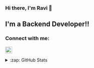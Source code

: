 ### Hi there, I'm Ravi 👋


## I'm a Backend Developer!!


### Connect with me:

[<img align="left" alt="ravi-kale-394801182 | LinkedIn" width="22px" src="https://cdn.jsdelivr.net/npm/simple-icons@v3/icons/linkedin.svg" />][linkedin]

<br />

[linkedin]: https://linkedin.com/in/ravi-kale-394801182

<br />


<details>
  <summary>:zap: GitHub Stats</summary>

  <img align="left" alt="codeSTACKr's GitHub Stats" src="https://github-readme-stats-ten-pi.vercel.app/api?username=ravi-kale&show_icons=true&hide_border=true" />

</details>
